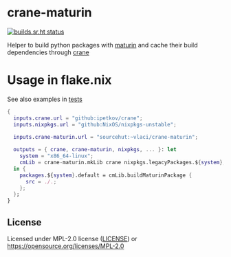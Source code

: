 # crane-maturin

[![builds.sr.ht status](https://builds.sr.ht/~vlaci/crane-maturin.svg)](https://builds.sr.ht/~vlaci/crane-maturin?)

Helper to build python packages with [maturin](https://maturin.rs) and cache their build dependencies through [crane](https://crane.dev)

# Usage in flake.nix

See also examples in [tests](item/tests)

```nix
{
  inputs.crane.url = "github:ipetkov/crane";
  inputs.nixpkgs.url = "github:NixOS/nixpkgs-unstable";

  inputs.crane-maturin.url = "sourcehut:~vlaci/crane-maturin";
  
  outputs = { crane, crane-maturin, nixpkgs, ... }: let
    system = "x86_64-linux";
    cmLib = crane-maturin.mkLib crane nixpkgs.legacyPackages.${system};
  in {
    packages.${system}.default = cmLib.buildMaturinPackage {
      src = ./.;
    };
  };
}
```

## License

Licensed under MPL-2.0 license ([LICENSE](item/LICENSE)) or <https://opensource.org/licenses/MPL-2.0>

